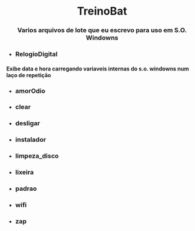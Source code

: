 <h1 align="center">TreinoBat</h1>

<h3 align="center">Varios arquivos de lote que eu escrevo para uso em S.O. Windowns</h3>

- ### RelogioDigital

#### Exibe data e hora carregando variaveis internas do s.o. windowns num laço de repetição

- ### amorOdio
- ### clear
- ### desligar
- ### instalador
- ### limpeza_disco
- ### lixeira
- ### padrao
- ### wifi
- ### zap
